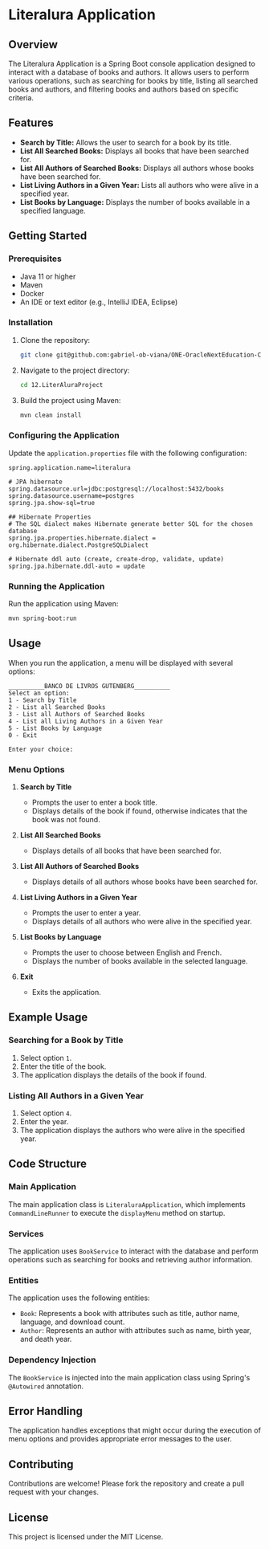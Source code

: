 # Literalura Application

## Overview
The Literalura Application is a Spring Boot console application designed to interact with a database of books and authors. It allows users to perform various operations, such as searching for books by title, listing all searched books and authors, and filtering books and authors based on specific criteria.

## Features
- **Search by Title:** Allows the user to search for a book by its title.
- **List All Searched Books:** Displays all books that have been searched for.
- **List All Authors of Searched Books:** Displays all authors whose books have been searched for.
- **List Living Authors in a Given Year:** Lists all authors who were alive in a specified year.
- **List Books by Language:** Displays the number of books available in a specified language.

## Getting Started

### Prerequisites
- Java 11 or higher
- Maven
- Docker
- An IDE or text editor (e.g., IntelliJ IDEA, Eclipse)

### Installation
1. Clone the repository:
   ```bash
   git clone git@github.com:gabriel-ob-viana/ONE-OracleNextEducation-C6/12.LiterAluraProject
   ```
2. Navigate to the project directory:
   ```bash
   cd 12.LiterAluraProject
   ```
3. Build the project using Maven:
   ```bash
   mvn clean install
   ```

### Configuring the Application
Update the `application.properties` file with the following configuration:
```properties
spring.application.name=literalura

# JPA hibernate
spring.datasource.url=jdbc:postgresql://localhost:5432/books
spring.datasource.username=postgres
spring.jpa.show-sql=true

## Hibernate Properties
# The SQL dialect makes Hibernate generate better SQL for the chosen database
spring.jpa.properties.hibernate.dialect = org.hibernate.dialect.PostgreSQLDialect

# Hibernate ddl auto (create, create-drop, validate, update)
spring.jpa.hibernate.ddl-auto = update
```

### Running the Application
Run the application using Maven:
```bash
mvn spring-boot:run
```

## Usage
When you run the application, a menu will be displayed with several options:

```
__________BANCO DE LIVROS GUTENBERG__________
Select an option: 
1 - Search by Title
2 - List all Searched Books
3 - List all Authors of Searched Books
4 - List all Living Authors in a Given Year
5 - List Books by Language
0 - Exit

Enter your choice: 
```

### Menu Options

1. **Search by Title**
   - Prompts the user to enter a book title.
   - Displays details of the book if found, otherwise indicates that the book was not found.

2. **List All Searched Books**
   - Displays details of all books that have been searched for.

3. **List All Authors of Searched Books**
   - Displays details of all authors whose books have been searched for.

4. **List Living Authors in a Given Year**
   - Prompts the user to enter a year.
   - Displays details of all authors who were alive in the specified year.

5. **List Books by Language**
   - Prompts the user to choose between English and French.
   - Displays the number of books available in the selected language.

0. **Exit**
   - Exits the application.

## Example Usage

### Searching for a Book by Title
1. Select option `1`.
2. Enter the title of the book.
3. The application displays the details of the book if found.

### Listing All Authors in a Given Year
1. Select option `4`.
2. Enter the year.
3. The application displays the authors who were alive in the specified year.

## Code Structure

### Main Application
The main application class is `LiteraluraApplication`, which implements `CommandLineRunner` to execute the `displayMenu` method on startup.

### Services
The application uses `BookService` to interact with the database and perform operations such as searching for books and retrieving author information.

### Entities
The application uses the following entities:
- `Book`: Represents a book with attributes such as title, author name, language, and download count.
- `Author`: Represents an author with attributes such as name, birth year, and death year.

### Dependency Injection
The `BookService` is injected into the main application class using Spring's `@Autowired` annotation.

## Error Handling
The application handles exceptions that might occur during the execution of menu options and provides appropriate error messages to the user.

## Contributing
Contributions are welcome! Please fork the repository and create a pull request with your changes.

## License
This project is licensed under the MIT License.
